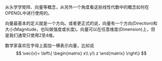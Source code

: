 从头学学矩阵、向量等概念，从另外一个角度看这些线性代数中的概念如何在OPENGL中进行使用的。

向量最基本的定义就是一个方向。或者更正式的说，向量有一个方向\(Direction\)和大小\(Magnitude，也叫做强度或长度\)。向量可以在任意维度\(Dimension\)上，但是我们通常只使用2至4维。

数学家喜欢在字母上面加一横表示向量，比如说
$$ \vec{v}=
\left\{
  \begin{matrix}
   x\\
   y\\
   z
  \end{matrix}
\right\}
$$


